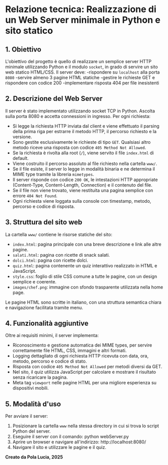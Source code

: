 # Relazione tecnica: Realizzazione di un Web Server minimale in Python e sito statico

## 1. Obiettivo

L'obiettivo del progetto è quello di realizzare un semplice server HTTP minimale utilizzando Python e il modulo `socket`, in grado di servire un sito web statico HTML/CSS.
Il server deve:
-rispondere su `localhost` alla porta `8080`
-servire almeno 3 pagine HTML statiche
-gestire le richieste GET e rispondere con codice 200
-implementare risposta 404 per file inesistenti

## 2. Descrizione del Web Server

Il server è stato implementato utilizzando socket TCP in Python. Ascolta sulla porta 8080 e accetta connessioni in ingresso. Per ogni richiesta:

- Si legge la richiesta HTTP inviata dal client e viene effettuato il parsing della prima riga per estrarre il metodo HTTP, il percorso richiesto e la versione.
- Sono gestite esclusivamente le richieste di tipo `GET`. Qualsiasi altro metodo riceve una risposta con codice `405 Method Not Allowed`.
- Se la richiesta è rivolta alla root (`/`), viene servito il file `index.html` di default.
- Viene costruito il percorso assoluto al file richiesto nella cartella `www/`.
- Se il file esiste, il server lo legge in modalità binaria e ne determina il MIME type tramite la libreria `mimetypes`.
- Il server risponde con codice `200 OK`, le intestazioni HTTP appropriate (Content-Type, Content-Length, Connection) e il contenuto del file.
- Se il file non viene trovato, viene restituita una pagina semplice con errore `404 Not Found`.
- Ogni richiesta viene loggata sulla console con timestamp, metodo, percorso e codice di risposta.

## 3. Struttura del sito web

La cartella `www/` contiene le risorse statiche del sito:

- `index.html`: pagina principale con una breve descrizione e link alle altre pagine.
- `salati.html`: pagina con ricette di snack salati.
- `dolci.html`: pagina con ricette dolci.
- `quiz.html`: pagina contenente un quiz interattivo realizzato in HTML e JavaScript.
- `style.css`: foglio di stile CSS comune a tutte le pagine, con un design semplice e coerente.
- `images/chef.png`: immagine con sfondo trasparente utilizzata nella home page.

Le pagine HTML sono scritte in italiano, con una struttura semantica chiara e navigazione facilitata tramite menu.

## 4. Funzionalità aggiuntive

Oltre ai requisiti minimi, il server implementa:

- Riconoscimento e gestione automatica dei MIME types, per servire correttamente file HTML, CSS, immagini e altri formati.
- Logging dettagliato di ogni richiesta HTTP ricevuta con data, ora, metodo, percorso e codice di stato.
- Risposta con codice `405 Method Not Allowed` per metodi diversi da GET.
- Nel sito, il quiz utilizza JavaScript per calcolare e mostrare il risultato senza ricaricare la pagina.
- Meta tag `viewport` nelle pagine HTML per una migliore esperienza su dispositivi mobili.

## 5. Modalità d'uso

Per avviare il server:

1. Posizionare la cartella `www` nella stessa directory in cui si trova lo script Python del server.
2. Eseguire il server con il comando: python webServer.py
3. Aprire un browser e navigare all'indirizzo: http://localhost:8080/
4. Navigare il sito e utilizzare le pagine e il quiz.

**Creato da Pola Lucia, 2025**

